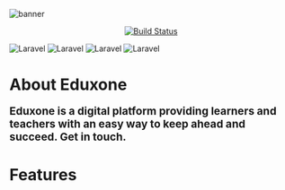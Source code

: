 ![banner](https://i.pinimg.com/originals/74/78/00/7478009e684892d9861a5e01b68425d0.jpg)

<p align="center">
<a href="https://github.com/laravel/framework/actions"><img src="https://github.com/laravel/framework/workflows/tests/badge.svg" alt="Build Status"></a>

![Laravel](https://img.shields.io/badge/Framework-Laravel-red?style=for-the-badge&logo=laravel&logoColor=red)
![Laravel](https://img.shields.io/badge/Used-PHP-blue?style=for-the-badge&logo=php&logoColor=blue)
![Laravel](https://img.shields.io/badge/Used-JavaScript-yellow?style=for-the-badge&logo=javascript&logoColor=yellow)
![Laravel](https://img.shields.io/badge/Version-1.0.0-green?style=for-the-badge&logo=version&logoColor=white)




</p>

<h1>About Eduxone</h1>
<p style="font-size:19px"><b>Eduxone is a digital platform providing learners and teachers with an easy way to keep ahead and succeed. Get in touch.</b></p>

<h1>Features</h1>